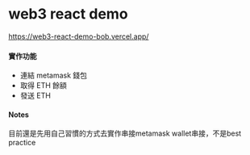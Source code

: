 # web3 react demo

https://web3-react-demo-bob.vercel.app/

#### 實作功能

- 連結 metamask 錢包
- 取得 ETH 餘額
- 發送 ETH


#### Notes

目前還是先用自己習慣的方式去實作串接metamask wallet串接，不是best practice
